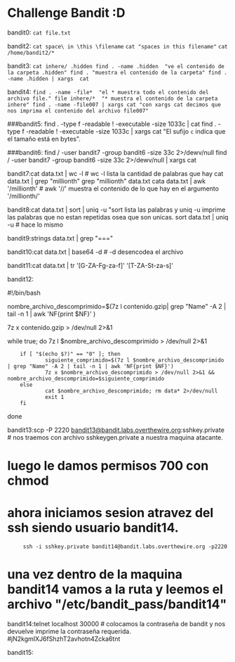 # Challenge Bandit :D

bandit0:	````cat file.txt````

bandit2:	````cat space\ in \this \filename```` 
		````cat "spaces in this filename"````
		````cat /home/bandit2/*````

bandit3:	````cat inhere/ .hidden
		find . -name .hidden  "ve el contenido de la carpeta .hidden"
		find . "muestra el contenido de la carpeta"
		find . -name .hidden | xargs  cat ````

bandit4:	````find . -name -file*  "el * muestra todo el contenido del archivo file."
		file inhere/*  "* muestra el contenido de la carpeta inhere"
		find . -name -file007 | xargs cat "con xargs cat decimos que nos imprima el contenido del archivo file007"````

###bandit5:	find . -type f -readable ! -executable -size 1033c | cat
			find . -type f -readable ! -executable -size 1033c | xargs cat "El sufijo `c` indica que el tamaño está en bytes".

###bandit6:	find / -user bandit7 -group bandit6 -size 33c 2>/dewv/null
		find / -user bandit7 -group bandit6 -size 33c 2>/dewv/null | xargs cat

bandit7:cat data.txt | wc -l # wc -l lista la cantidad de palabras que hay
		    cat data.txt | grep "millionth"
		    grep "millionth" data.txt
		    cata data.txt | awk '/millionth' # awk '//' muestra el contenido de lo que hay en el argumento '/millionth/'

bandit8:cat data.txt | sort | uniq -u "sort lista las palabras y uniq -u imprime las palabras que no estan repetidas osea que son unicas.
		    sort data.txt | uniq -u # hace lo mismo

bandit9:strings data.txt  | grep "==="

bandit10:cat data.txt | base64 -d # -d desencodea el archivo

bandit11:cat data.txt | tr '[G-ZA-Fg-za-f]' '[T-ZA-St-za-s]'

bandit12: 

#!/bin/bash

nombre_archivo_descomprimido=$(7z l contenido.gzip| grep "Name" -A 2 | tail -n 1 | awk 'NF{print $NF}'
)

7z x contenido.gzip > /dev/null 2>&1

while true; do
        7z l $nombre_archivo_descomprimido > /dev/null 2>&1

        if [ "$(echo $?)" == "0" ]; then
                siguiente_comprimido=$(7z l $nombre_archivo_descomprimido | grep "Name" -A 2 | tail -n 1 | awk 'NF{print $NF}')
                7z x $nombre_archivo_descomprimido > /dev/null 2>&1 && nombre_archivo_descomprimido=$siguiente_comprimido
        else
                cat $nombre_archivo_descomprimido; rm data* 2>/dev/null
                exit 1
        fi
done


bandit13:scp -P 2220 bandit13@bandit.labs.overthewire.org:sshkey.private # nos traemos con archivo sshkeygen.private a nuestra maquina atacante.
# luego le damos permisos 700 con chmod
# ahora iniciamos sesion atravez del ssh siendo usuario bandit14.

		 ssh -i sshkey.private bandit14@bandit.labs.overthewire.org -p2220

# una vez dentro de la maquina bandit14 vamos a la ruta y leemos el archivo "/etc/bandit_pass/bandit14"
bandit14:telnet localhost 30000 # colocamos la contraseña de bandit y nos devuelve imprime la contraseña requerida. #jN2kgmIXJ6fShzhT2avhotn4Zcka6tnt

bandit15:
